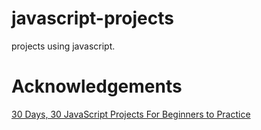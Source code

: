 # javascript-projects
projects using javascript.

# Acknowledgements
[30 Days, 30 JavaScript Projects For Beginners to Practice]([url](https://www.youtube.com/playlist?list=PLjwm_8O3suyOgDS_Z8AWbbq3zpCmR-WE9))
